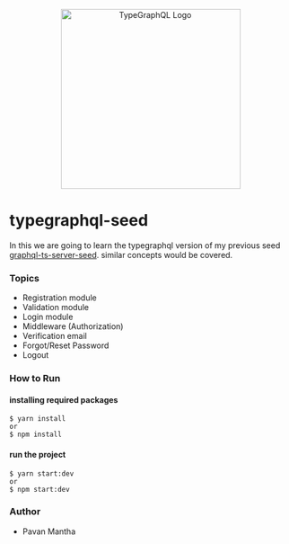 <p align="center">
  <a href="https://typegraphql.com/" target="blank"><img src="https://typegraphql.com/img/logo.png" width="320" alt="TypeGraphQL Logo" /></a>
</p>

# typegraphql-seed

In this we are going to learn the typegraphql version of my previous 
seed [graphql-ts-server-seed](https://github.com/pavanjava/graphql-ts-server-seed). similar concepts would be covered.

### Topics
* Registration module
* Validation module
* Login module
* Middleware (Authorization)
* Verification email
* Forgot/Reset Password
* Logout 

### How to Run
#### installing required packages
```
$ yarn install 
or 
$ npm install
```
#### run the project
```
$ yarn start:dev 
or 
$ npm start:dev
```

### Author
* Pavan Mantha
